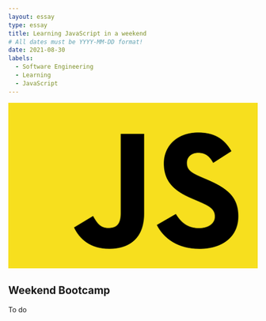 ```yaml
---
layout: essay
type: essay
title: Learning JavaScript in a weekend
# All dates must be YYYY-MM-DD format!
date: 2021-08-30
labels:
  - Software Engineering
  - Learning
  - JavaScript
---
```


<img class="ui tiny left circular floated image" src="../images/js.png">

## Weekend Bootcamp
To do
